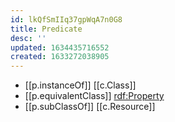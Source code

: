```yaml
---
id: lkQfSmIIq37gpWqA7n0G8
title: Predicate
desc: ''
updated: 1634435716552
created: 1633272038905
---
```



- [[p.instanceOf]] [[c.Class]] 
- [[p.equivalentClass]] [rdf:Property](http://www.w3.org/1999/02/22-rdf-syntax-ns#Property)
- [[p.subClassOf]] [[c.Resource]]
